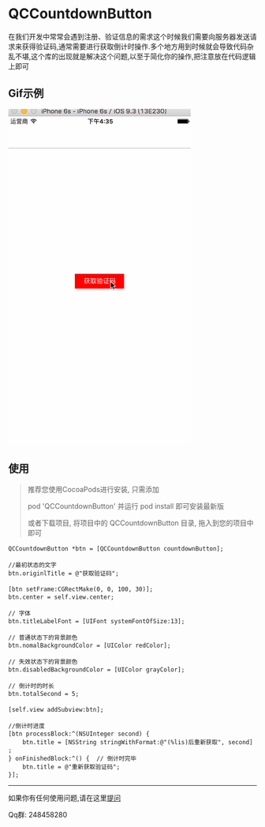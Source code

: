 # QCCountdownButton

在我们开发中常常会遇到注册、验证信息的需求这个时候我们需要向服务器发送请求来获得验证码,通常需要进行获取倒计时操作.多个地方用到时候就会导致代码杂乱不堪,这个库的出现就是解决这个问题,以至于简化你的操作,把注意放在代码逻辑上即可

## Gif示例

![image](https://github.com/Joe0708/QCCountdownButton/blob/master/Demo.gif?raw=true)


## 使用
>推荐您使用CocoaPods进行安装, 只需添加
>
>pod 'QCCountdownButton'
>并运行 pod install 即可安装最新版
>
>或者下载项目, 将项目中的 QCCountdownButton 目录, 拖入到您的项目中即可


    
    QCCountdownButton *btn = [QCCountdownButton countdownButton];
    
    //最初状态的文字
    btn.originlTitle = @"获取验证码";
    
    [btn setFrame:CGRectMake(0, 0, 100, 30)];
    btn.center = self.view.center;
    
    // 字体
    btn.titleLabelFont = [UIFont systemFontOfSize:13];
    
    // 普通状态下的背景颜色
    btn.nomalBackgroundColor = [UIColor redColor];
    
    // 失效状态下的背景颜色
    btn.disabledBackgroundColor = [UIColor grayColor];
    
    // 倒计时的时长
    btn.totalSecond = 5;
    
    [self.view addSubview:btn];
    
    //倒计时进度
    [btn processBlock:^(NSUInteger second) {
        btn.title = [NSString stringWithFormat:@"(%lis)后重新获取", second] ;
    } onFinishedBlock:^() {  // 倒计时完毕
        btn.title = @"重新获取验证码";
    }];

---
如果你有任何使用问题,请在这里[提问](https://github.com/Joe0708/QCCountdownButton/issues/new)

Qq群: 248458280
